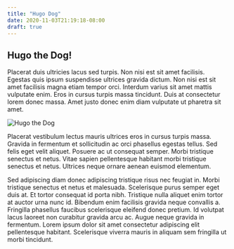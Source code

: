```yaml
---
title: "Hugo Dog"
date: 2020-11-03T21:19:18-08:00
draft: true
---
```


## Hugo the Dog!

Placerat duis ultricies lacus sed turpis. Non nisi est sit amet facilisis. Egestas quis ipsum suspendisse ultrices gravida dictum. Non nisi est sit amet facilisis magna etiam tempor orci. Interdum varius sit amet mattis vulputate enim. Eros in cursus turpis massa tincidunt. Duis at consectetur lorem donec massa. Amet justo donec enim diam vulputate ut pharetra sit amet.

![Hugo the Dog](/watering-pear-tree.jpg)


Placerat vestibulum lectus mauris ultrices eros in cursus turpis massa. Gravida in fermentum et sollicitudin ac orci phasellus egestas tellus. Sed felis eget velit aliquet. Posuere ac ut consequat semper. Morbi tristique senectus et netus. Vitae sapien pellentesque habitant morbi tristique senectus et netus. Ultrices neque ornare aenean euismod elementum.

Sed adipiscing diam donec adipiscing tristique risus nec feugiat in. Morbi tristique senectus et netus et malesuada. Scelerisque purus semper eget duis at. Et tortor consequat id porta nibh. Tristique nulla aliquet enim tortor at auctor urna nunc id. Bibendum enim facilisis gravida neque convallis a. Fringilla phasellus faucibus scelerisque eleifend donec pretium. Id volutpat lacus laoreet non curabitur gravida arcu ac. Augue neque gravida in fermentum. Lorem ipsum dolor sit amet consectetur adipiscing elit pellentesque habitant. Scelerisque viverra mauris in aliquam sem fringilla ut morbi tincidunt.
